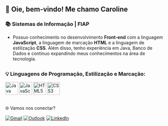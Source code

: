 ## 👋 Oie, bem-vindo! Me chamo Caroline

### 📚 Sistemas de Informação | FIAP

- Possuo conhecimento no desenvolvimento **Front-end** com a linguagem **JavaScript**, a linguagem de marcação **HTML** e a linguagem de estilização **CSS**.
Além disso, tenho experiência em Java, Banco de Dados e continuo expandindo meus conhecimentos na área de tecnologia.

##
### 💡 Linguagens de Programação, Estilização e Marcação:

<p align="left">
  <img src="https://cdn.jsdelivr.net/gh/devicons/devicon/icons/java/java-original.svg" width="40" title="Java" />
  <img src="https://cdn.jsdelivr.net/gh/devicons/devicon/icons/javascript/javascript-original.svg" width="40" title="JavaScript" />
  <img src="https://cdn.jsdelivr.net/gh/devicons/devicon/icons/html5/html5-original.svg" width="40" title="HTML5" />
  <img src="https://cdn.jsdelivr.net/gh/devicons/devicon/icons/css3/css3-original.svg" width="40" title="CSS3" />
</p>

##

🌐 Vamos nos conectar?

[![Gmail](https://img.shields.io/badge/Gmail-D14836?style=for-the-badge&logo=gmail&logoColor=white)](mailto:carolinecostacarvalho31@gmail.com)
[![Outlook](https://img.shields.io/badge/Outlook-0078D4?style=for-the-badge&logo=microsoft-outlook&logoColor=white)](mailto:carolinecostacar@hotmail.com)
[![LinkedIn](https://img.shields.io/badge/LinkedIn-0077B5?style=for-the-badge&logo=linkedin&logoColor=white)](https://www.linkedin.com/in/caroline-carvallho)

